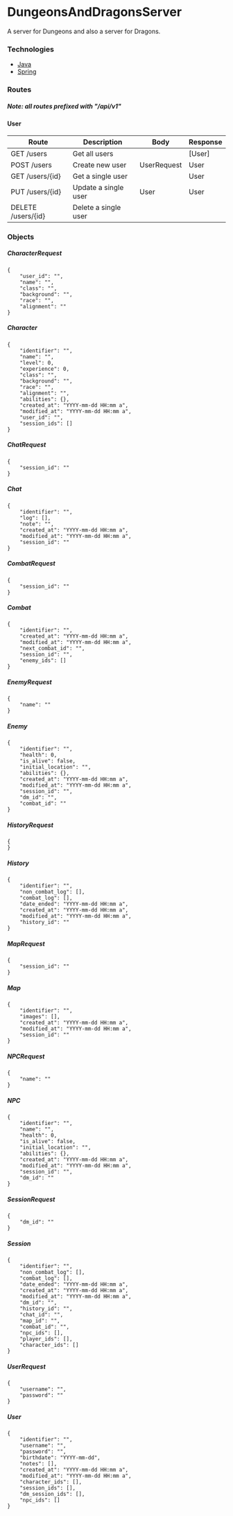 # DungeonsAndDragonsServer

A server for Dungeons and also a server for Dragons.

### Technologies
- [Java](https://www.java.com/en/)
- [Spring](https://spring.io)

### Routes

##### Note: all routes prefixed with "/api/v1"

#### User
| Route | Description | Body | Response |
| ------ | ------ | ------ | ------ |
| GET /users | Get all users | | [User] |
| POST /users | Create new user | UserRequest | User |
| GET /users/{id} | Get a single user | | User |
| PUT /users/{id} | Update a single user | User | User |
| DELETE /users/{id} | Delete a single user | | |

### Objects
##### CharacterRequest
```
{
    "user_id": "",
    "name": "",
    "class": "",
    "background": "",
    "race": "",
    "alignment": ""
}
```

##### Character
```
{
    "identifier": "",
    "name": "",
    "level": 0,
    "experience": 0,
    "class": "",
    "background": "",
    "race": "",
    "alignment": "",
    "abilities": {},
    "created_at": "YYYY-mm-dd HH:mm a",
    "modified_at": "YYYY-mm-dd HH:mm a",
    "user_id": "",
    "session_ids": []
}
```

##### ChatRequest
```
{
    "session_id": ""
}
```

##### Chat
```
{
    "identifier": "",
    "log": [],
    "note": "",
    "created_at": "YYYY-mm-dd HH:mm a",
    "modified_at": "YYYY-mm-dd HH:mm a",
    "session_id": ""
}
```

##### CombatRequest
```
{
    "session_id": ""
}
```

##### Combat
```
{
    "identifier": "",
    "created_at": "YYYY-mm-dd HH:mm a",
    "modified_at": "YYYY-mm-dd HH:mm a",
    "next_combat_id": "",
    "session_id": "",
    "enemy_ids": []
}
```

##### EnemyRequest
```
{
    "name": ""
}
```

##### Enemy
```
{
    "identifier": "",
    "health": 0,
    "is_alive": false,
    "initial_location": "",
    "abilities": {},
    "created_at": "YYYY-mm-dd HH:mm a",
    "modified_at": "YYYY-mm-dd HH:mm a",
    "session_id": "",
    "dm_id": "",
    "combat_id": ""
}
```

##### HistoryRequest
```
{
}
```

##### History
```
{
    "identifier": "",
    "non_combat_log": [],
    "combat_log": [],
    "date_ended": "YYYY-mm-dd HH:mm a",
    "created_at": "YYYY-mm-dd HH:mm a",
    "modified_at": "YYYY-mm-dd HH:mm a",
    "history_id": ""
}
```

##### MapRequest
```
{
    "session_id": ""
}
```

##### Map
```
{
    "identifier": "",
    "images": [],
    "created_at": "YYYY-mm-dd HH:mm a",
    "modified_at": "YYYY-mm-dd HH:mm a",
    "session_id": ""
}
```

##### NPCRequest
```
{
    "name": ""
}
```

##### NPC
```
{
    "identifier": "",
    "name": "",
    "health": 0,
    "is_alive": false,
    "initial_location": "",
    "abilities": {},
    "created_at": "YYYY-mm-dd HH:mm a",
    "modified_at": "YYYY-mm-dd HH:mm a",
    "session_id": "",
    "dm_id": ""
}
```

##### SessionRequest
```
{
    "dm_id": ""
}
```

##### Session
```
{
    "identifier": "",
    "non_combat_log": [],
    "combat_log": [],
    "date_ended": "YYYY-mm-dd HH:mm a",
    "created_at": "YYYY-mm-dd HH:mm a",
    "modified_at": "YYYY-mm-dd HH:mm a",
    "dm_id": "",
    "history_id": "",
    "chat_id": "",
    "map_id": "",
    "combat_id": "",
    "npc_ids": [],
    "player_ids": [],
    "character_ids": []
}
```

##### UserRequest
```
{
    "username": "",
    "password": ""
}
```

##### User
```
{
    "identifier": "",
    "username": "",
    "password": "",
    "birthdate": "YYYY-mm-dd",
    "notes": [],
    "created_at": "YYYY-mm-dd HH:mm a",
    "modified_at": "YYYY-mm-dd HH:mm a",
    "character_ids": [],
    "session_ids": [],
    "dm_session_ids": [],
    "npc_ids": []
}
```
